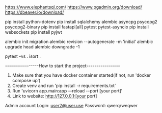 https://www.elephantsql.com/
https://www.pgadmin.org/download/
https://dbeaver.io/download/


pip install python-dotenv
pip install sqlalchemy alembic asyncpg psycopg2 psycopg2-binary
pip install fastapi[all] pytest pytest-asyncio
pip install websockets
pip install pyjwt


alembic init migration
alembic revision --autogenerate -m 'initial' 
 alembic upgrade head
 alembic downgrade -1


pytest -vs .
isort .



-----------------How to start the project-----------------

1. Make sure that you have docker container started(if not, run 'docker compose up')
2. Create venv and run 'pip install -r requirements.txt'
3. Run 'uvicorn app.main:app --reload --port [your port]'
4. Link to website: http://127.0.0.1:[your port]


Admin account
Login: user2@user.use
Password: qwerqrweqwer